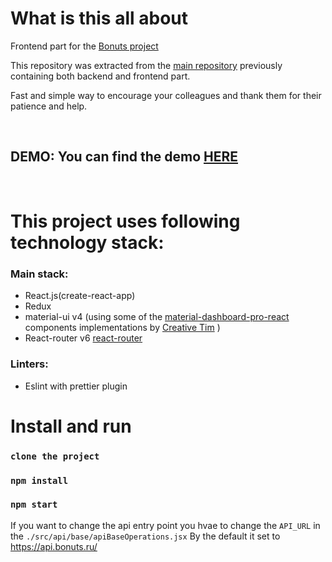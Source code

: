 # What is this all about

Frontend part for the [Bonuts project](https://github.com/tarassov/bonuts)

This repository was extracted from the [main repository](https://github.com/tarassov/bonuts) previously containing both backend and frontend part. 

Fast and simple way to encourage your colleagues and thank them for their patience and help.

&nbsp;

## DEMO: You can find the demo [HERE](https://demo.bonuts.ru)

&nbsp;

# This project uses following technology stack:

### Main stack:

- React.js(create-react-app)
- Redux
- material-ui v4 (using some of the [material-dashboard-pro-react](https://www.creative-tim.com/product/material-dashboard-pro-react) components implementations by [Creative Tim](https://www.creative-tim.com) )
- React-router v6 [react-router](https://github.com/reactjs/react-router.git)

### Linters:

- Eslint with prettier plugin

# Install and run

### `clone the project`

### `npm install`

### `npm start`

If you want to change the api entry point you hvae to change the `API_URL` in the `./src/api/base/apiBaseOperations.jsx`
By the default it set to https://api.bonuts.ru/
